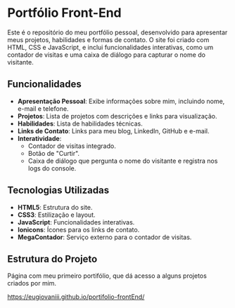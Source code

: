 # Portfólio Front-End

Este é o repositório do meu portfólio pessoal, desenvolvido para apresentar meus projetos, habilidades e formas de contato. O site foi criado com HTML, CSS e JavaScript, e inclui funcionalidades interativas, como um contador de visitas e uma caixa de diálogo para capturar o nome do visitante.

## Funcionalidades

- **Apresentação Pessoal**: Exibe informações sobre mim, incluindo nome, e-mail e telefone.
- **Projetos**: Lista de projetos com descrições e links para visualização.
- **Habilidades**: Lista de habilidades técnicas.
- **Links de Contato**: Links para meu blog, LinkedIn, GitHub e e-mail.
- **Interatividade**:
  - Contador de visitas integrado.
  - Botão de "Curtir".
  - Caixa de diálogo que pergunta o nome do visitante e registra nos logs do console.

## Tecnologias Utilizadas

- **HTML5**: Estrutura do site.
- **CSS3**: Estilização e layout.
- **JavaScript**: Funcionalidades interativas.
- **Ionicons**: Ícones para os links de contato.
- **MegaContador**: Serviço externo para o contador de visitas.

## Estrutura do Projeto

Página com meu primeiro portifólio,
que dá acesso a alguns projetos criados por mim.

https://eugiovaniii.github.io/portifolio-frontEnd/

